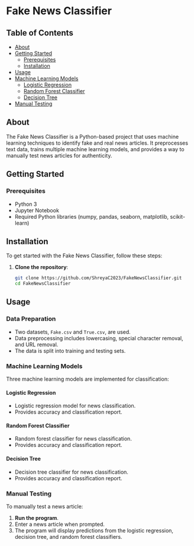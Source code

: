 # Fake News Classifier


## Table of Contents

- [About](#about)
- [Getting Started](#getting-started)
  - [Prerequisites](#prerequisites)
  - [Installation](#installation)
- [Usage](#usage)
- [Machine Learning Models](#machine-learning-models)
  - [Logistic Regression](#logistic-regression)
  - [Random Forest Classifier](#random-forest-classifier)
  - [Decision Tree](#decision-tree)
- [Manual Testing](#manual-testing)


## About

The Fake News Classifier is a Python-based project that uses machine learning techniques to identify fake and real news articles. It preprocesses text data, trains multiple machine learning models, and provides a way to manually test news articles for authenticity.

## Getting Started

### Prerequisites

- Python 3
- Jupyter Notebook
- Required Python libraries (numpy, pandas, seaborn, matplotlib, scikit-learn)


## Installation

To get started with the Fake News Classifier, follow these steps:

1. **Clone the repository**:

   ```bash
   git clone https://github.com/ShreyaC2023/FakeNewsClassifier.git
   cd FakeNewsClassifier
   
## Usage

### Data Preparation

- Two datasets, `Fake.csv` and `True.csv`, are used.
- Data preprocessing includes lowercasing, special character removal, and URL removal.
- The data is split into training and testing sets.

### Machine Learning Models

Three machine learning models are implemented for classification:

#### Logistic Regression

- Logistic regression model for news classification.
- Provides accuracy and classification report.

#### Random Forest Classifier

- Random forest classifier for news classification.
- Provides accuracy and classification report.

#### Decision Tree

- Decision tree classifier for news classification.
- Provides accuracy and classification report.

### Manual Testing

To manually test a news article:

1. **Run the program**.
2. Enter a news article when prompted.
3. The program will display predictions from the logistic regression, decision tree, and random forest classifiers.
